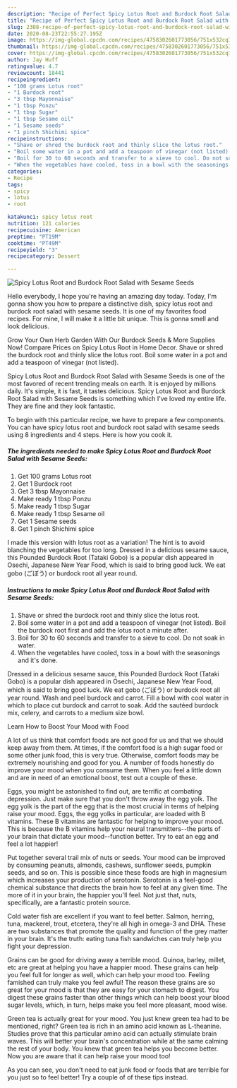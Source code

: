```yaml
---
description: "Recipe of Perfect Spicy Lotus Root and Burdock Root Salad with Sesame Seeds"
title: "Recipe of Perfect Spicy Lotus Root and Burdock Root Salad with Sesame Seeds"
slug: 2308-recipe-of-perfect-spicy-lotus-root-and-burdock-root-salad-with-sesame-seeds
date: 2020-08-23T22:55:27.195Z
image: https://img-global.cpcdn.com/recipes/4758302601773056/751x532cq70/spicy-lotus-root-and-burdock-root-salad-with-sesame-seeds-recipe-main-photo.jpg
thumbnail: https://img-global.cpcdn.com/recipes/4758302601773056/751x532cq70/spicy-lotus-root-and-burdock-root-salad-with-sesame-seeds-recipe-main-photo.jpg
cover: https://img-global.cpcdn.com/recipes/4758302601773056/751x532cq70/spicy-lotus-root-and-burdock-root-salad-with-sesame-seeds-recipe-main-photo.jpg
author: Jay Huff
ratingvalue: 4.7
reviewcount: 18441
recipeingredient:
- "100 grams Lotus root"
- "1 Burdock root"
- "3 tbsp Mayonnaise"
- "1 tbsp Ponzu"
- "1 tbsp Sugar"
- "1 tbsp Sesame oil"
- "1 Sesame seeds"
- "1 pinch Shichimi spice"
recipeinstructions:
- "Shave or shred the burdock root and thinly slice the lotus root."
- "Boil some water in a pot and add a teaspoon of vinegar (not listed). Boil the burdock root first and add the lotus root a minute after."
- "Boil for 30 to 60 seconds and transfer to a sieve to cool. Do not soak in water."
- "When the vegetables have cooled, toss in a bowl with the seasonings and it&#39;s done."
categories:
- Recipe
tags:
- spicy
- lotus
- root

katakunci: spicy lotus root 
nutrition: 121 calories
recipecuisine: American
preptime: "PT19M"
cooktime: "PT49M"
recipeyield: "3"
recipecategory: Dessert

---
```



![Spicy Lotus Root and Burdock Root Salad with Sesame Seeds](https://img-global.cpcdn.com/recipes/4758302601773056/751x532cq70/spicy-lotus-root-and-burdock-root-salad-with-sesame-seeds-recipe-main-photo.jpg)

Hello everybody, I hope you're having an amazing day today. Today, I'm gonna show you how to prepare a distinctive dish, spicy lotus root and burdock root salad with sesame seeds. It is one of my favorites food recipes. For mine, I will make it a little bit unique. This is gonna smell and look delicious.

Grow Your Own Herb Garden With Our Burdock Seeds &amp; More Supplies Now! Compare Prices on Spicy Lotus Root in Home Decor. Shave or shred the burdock root and thinly slice the lotus root. Boil some water in a pot and add a teaspoon of vinegar (not listed).

Spicy Lotus Root and Burdock Root Salad with Sesame Seeds is one of the most favored of recent trending meals on earth. It is enjoyed by millions daily. It's simple, it is fast, it tastes delicious. Spicy Lotus Root and Burdock Root Salad with Sesame Seeds is something which I've loved my entire life. They are fine and they look fantastic.


To begin with this particular recipe, we have to prepare a few components. You can have spicy lotus root and burdock root salad with sesame seeds using 8 ingredients and 4 steps. Here is how you cook it.

<!--inarticleads1-->

##### The ingredients needed to make Spicy Lotus Root and Burdock Root Salad with Sesame Seeds:

1. Get 100 grams Lotus root
1. Get 1 Burdock root
1. Get 3 tbsp Mayonnaise
1. Make ready 1 tbsp Ponzu
1. Make ready 1 tbsp Sugar
1. Make ready 1 tbsp Sesame oil
1. Get 1 Sesame seeds
1. Get 1 pinch Shichimi spice


I made this version with lotus root as a variation! The hint is to avoid blanching the vegetables for too long. Dressed in a delicious sesame sauce, this Pounded Burdock Root (Tataki Gobo) is a popular dish appeared in Osechi, Japanese New Year Food, which is said to bring good luck. We eat gobo (ごぼう) or burdock root all year round. 

<!--inarticleads2-->

##### Instructions to make Spicy Lotus Root and Burdock Root Salad with Sesame Seeds:

1. Shave or shred the burdock root and thinly slice the lotus root.
1. Boil some water in a pot and add a teaspoon of vinegar (not listed). Boil the burdock root first and add the lotus root a minute after.
1. Boil for 30 to 60 seconds and transfer to a sieve to cool. Do not soak in water.
1. When the vegetables have cooled, toss in a bowl with the seasonings and it&#39;s done.


Dressed in a delicious sesame sauce, this Pounded Burdock Root (Tataki Gobo) is a popular dish appeared in Osechi, Japanese New Year Food, which is said to bring good luck. We eat gobo (ごぼう) or burdock root all year round. Wash and peel burdock and carrot. Fill a bowl with cool water in which to place cut burdock and carrot to soak. Add the sautéed burdock mix, celery, and carrots to a medium size bowl. 

Learn How to Boost Your Mood with Food


A lot of us think that comfort foods are not good for us and that we should keep away from them. At times, if the comfort food is a high sugar food or some other junk food, this is very true. Otherwise, comfort foods may be extremely nourishing and good for you. A number of foods honestly do improve your mood when you consume them. When you feel a little down and are in need of an emotional boost, test out a couple of these.

Eggs, you might be astonished to find out, are terrific at combating depression. Just make sure that you don't throw away the egg yolk. The egg yolk is the part of the egg that is the most crucial in terms of helping raise your mood. Eggs, the egg yolks in particular, are loaded with B vitamins. These B vitamins are fantastic for helping to improve your mood. This is because the B vitamins help your neural transmitters--the parts of your brain that dictate your mood--function better. Try to eat an egg and feel a lot happier!

Put together several trail mix of nuts or seeds. Your mood can be improved by consuming peanuts, almonds, cashews, sunflower seeds, pumpkin seeds, and so on. This is possible since these foods are high in magnesium which increases your production of serotonin. Serotonin is a feel-good chemical substance that directs the brain how to feel at any given time. The more of it in your brain, the happier you'll feel. Not just that, nuts, specifically, are a fantastic protein source.

Cold water fish are excellent if you want to feel better. Salmon, herring, tuna, mackerel, trout, etcetera, they're all high in omega-3 and DHA. These are two substances that promote the quality and function of the grey matter in your brain. It's the truth: eating tuna fish sandwiches can truly help you fight your depression. 

Grains can be good for driving away a terrible mood. Quinoa, barley, millet, etc are great at helping you have a happier mood. These grains can help you feel full for longer as well, which can help your mood too. Feeling famished can truly make you feel awful! The reason these grains are so great for your mood is that they are easy for your stomach to digest. You digest these grains faster than other things which can help boost your blood sugar levels, which, in turn, helps make you feel more pleasant, mood wise.

Green tea is actually great for your mood. You just knew green tea had to be mentioned, right? Green tea is rich in an amino acid known as L-theanine. Studies prove that this particular amino acid can actually stimulate brain waves. This will better your brain's concentration while at the same calming the rest of your body. You knew that green tea helps you become better. Now you are aware that it can help raise your mood too!

As you can see, you don't need to eat junk food or foods that are terrible for you just so to feel better! Try  a  couple of  of  these  tips  instead.

